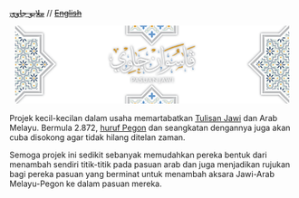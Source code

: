 [~~ملايو جاوي~~](README_ms.md) // [~~English~~](README_en.md)

<p style="text-align: center; margin: 10px;">
    <img src="gambar/kulit-lutsinar.png" width="auto" alt="Pasuan Jawi"></img>
</p>

Projek kecil-kecilan dalam usaha memartabatkan [Tulisan Jawi][wikijawi] dan Arab Melayu.
Bermula 2.872, [huruf Pegon][wikipegon] dan seangkatan dengannya juga akan cuba disokong agar tidak hilang ditelan zaman.

Semoga projek ini sedikit sebanyak memudahkan pereka bentuk dari menambah sendiri titik-titik pada pasuan arab dan juga menjadikan rujukan bagi pereka pasuan yang berminat untuk menambah aksara Jawi-Arab Melayu-Pegon ke dalam pasuan mereka.

[wikijawi]: https://ms.wikipedia.org/wiki/Tulisan_Jawi?wprov=sfla1
[jawifont]: https://github.com/jawi-mnh48/jawifont/blob/master/README_ms.md
[gdrive]: https://drive.google.com/drive/u/2/folders/1hIquuEN_Y7KD8_CUuR2vzKUz52kVdxa9
[kkMNH]: https://github.com/jawi-mnh48/jawi-keyboard
[kkUKM]: https://sites.google.com/a/jawiware.org/www/keyboard-untuk-jawi
[corakarab]: https://www.freepik.com/free-vector/arabic-ornamental-background-paper-style_13109366.htm
[wikipegon]: https://ms.wikipedia.org/wiki/Pegon
